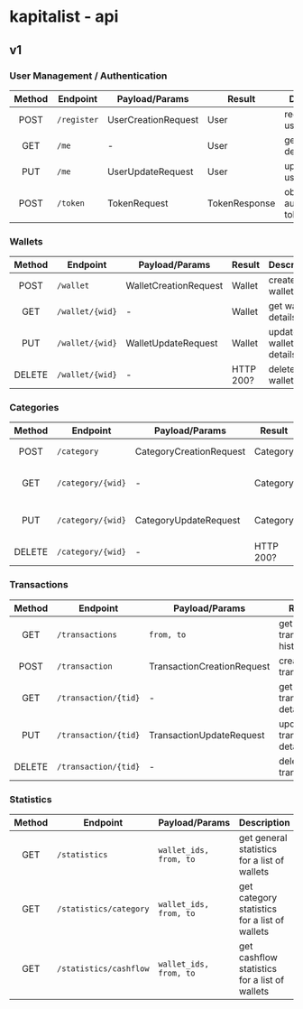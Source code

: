 # kapitalist - api

## v1

### User Management / Authentication

| Method | Endpoint | Payload/Params | Result | Description |
| :--: | -- | -- | -- | -- |
| POST | `/register` | UserCreationRequest | User | register new user |
| GET | `/me` | - | User | get own user details |
| PUT | `/me` | UserUpdateRequest | User | update own user details |
| POST | `/token` | TokenRequest | TokenResponse | obtain authentication token |

### Wallets

| Method | Endpoint | Payload/Params | Result | Description |
| :--: | -- | -- | -- | -- |
| POST | `/wallet` | WalletCreationRequest | Wallet | create new wallet |
| GET | `/wallet/{wid}` | - | Wallet | get wallet details |
| PUT | `/wallet/{wid}` | WalletUpdateRequest | Wallet | update wallet details |
| DELETE | `/wallet/{wid}` | - | HTTP 200? | delete wallet |

### Categories

| Method | Endpoint | Payload/Params | Result | Description |
| :--: | -- | -- | -- | -- |
| POST | `/category` | CategoryCreationRequest | Category | create new category |
| GET | `/category/{wid}` | - | Category | get category details |
| PUT | `/category/{wid}` | CategoryUpdateRequest | Category | update category details |
| DELETE | `/category/{wid}` | - | HTTP 200? | delete category |

### Transactions

| Method | Endpoint | Payload/Params | Result | Description |
| :--: | -- | -- | -- | -- |
| GET | `/transactions` | `from, to` | get transaction history |
| POST | `/transaction` | TransactionCreationRequest | create new transaction |
| GET | `/transaction/{tid}` | - | get transaction details |
| PUT | `/transaction/{tid}` | TransactionUpdateRequest | update transaction details |
| DELETE | `/transaction/{tid}` | - | delete transaction |

### Statistics
| Method | Endpoint | Payload/Params | Description |
| :--: | -- | -- | -- |
| GET | `/statistics` | `wallet_ids, from, to` | get general statistics for a list of wallets |
| GET | `/statistics/category` | `wallet_ids, from, to` | get category statistics for a list of wallets |
| GET | `/statistics/cashflow` | `wallet_ids, from, to` | get cashflow statistics for a list of wallets|

